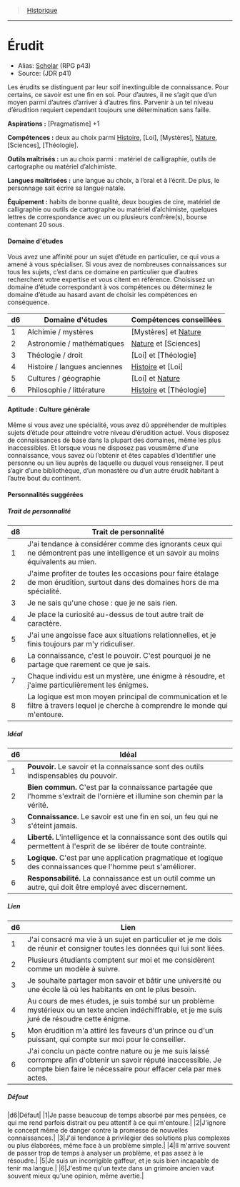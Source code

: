 
<!--BackgroundItem-->

> <!--ParentNameLink-->[Historique](backgrounds_fr.md)<!--/ParentNameLink-->

---

# <!--Name-->Érudit<!--/Name-->

- Alias: <!--AltName-->[Scholar](background_erudit_en.md) (RPG p43)<!--/AltName-->
- Source: <!--Source-->(JDR p41)<!--/Source-->

<!--Description-->

Les érudits se distinguent par leur soif inextinguible de connaissance. Pour certains, ce savoir est une fin en soi. Pour d’autres, il ne s’agit que d’un moyen parmi d’autres d’arriver à d’autres fins. Parvenir à un tel niveau d’érudition requiert cependant toujours une détermination sans faille.

<!--/Description-->

**Aspirations :** <!--Aspirations-->[Pragmatisme] +1<!--/Aspirations-->

**Compétences :** <!--SkillProficiencies-->deux au choix parmi [Histoire], [Loi], [Mystères], [Nature], [Sciences], [Théologie].<!--/SkillProficiencies-->

**Outils maîtrisés :** <!--MasteredTools-->un au choix parmi : matériel de calligraphie, outils de cartographe ou matériel d’alchimiste.<!--/MasteredTools-->

**Langues maîtrisées :** <!--MasteredLanguages-->une langue au choix, à l’oral et à l’écrit. De plus, le personnage sait écrire sa langue natale.<!--/MasteredLanguages-->

**Équipement :** <!--Equipment-->habits de bonne qualité, deux bougies de cire, matériel de calligraphie ou outils de cartographe ou matériel d’alchimiste, quelques lettres de correspondance avec un ou plusieurs confrère(s), bourse contenant 20 sous.<!--/Equipment-->

<!--BackgroundSpecialtyItem-->

#### <!--Name-->Domaine d'études<!--/Name-->

<!--Description-->

Vous avez une affinité pour un sujet d’étude en particulier, ce qui vous a amené à vous spécialiser. Si vous avez de nombreuses connaissances sur tous les sujets, c’est dans ce domaine en particulier que d’autres recherchent votre expertise et vous citent en référence. Choisissez un domaine d’étude correspondant à vos compétences ou déterminez le domaine d’étude au hasard avant de choisir les compétences en conséquence.

<!--/Description-->

<!--Table-->

|d6|Domaine d'études|Compétences <!--br-->conseillées|
|---|---|---|
|1|Alchimie / mystères|[Mystères] et [Nature]|
|2|Astronomie / <!--br-->mathématiques|[Nature] et [Sciences]|
|3|Théologie / droit|[Loi] et [Théologie]|
|4|Histoire / langues <!--br-->anciennes|[Histoire] et [Loi]|
|5|Cultures / géographie|[Loi] et [Nature]|
|6|Philosophie / littérature|[Histoire] et [Théologie]|

<!--/Table-->

<!--/BackgroundSpecialtyItem-->

<!--FeatureItem-->

#### <!--Name-->Aptitude : Culture générale<!--/Name-->

<!--Description-->

Même si vous avez une spécialité, vous avez dû appréhender de multiples sujets d’étude pour atteindre votre niveau d’érudition actuel. Vous disposez de connaissances de base dans la plupart des domaines, même les plus inaccessibles. Et lorsque vous ne disposez pas vousmême d’une connaissance, vous savez où l’obtenir et êtes capables d’identifier une personne ou un lieu auprès de laquelle ou duquel vous renseigner. Il peut s’agir d’une bibliothèque, d’un monastère ou d’un autre érudit habitant à l’autre bout du continent.

<!--/Description-->

<!--/FeatureItem-->

<!--Items-->

#### <!--Name-->Personnalités suggérées<!--/Name-->

<!--PersonalityTraitItem-->

##### <!--Name-->Trait de personnalité<!--/Name-->

<!--Table-->

|d8|Trait de personnalité|
|---|---|
|1|J'ai tendance à considérer comme des <!--br-->ignorants ceux qui ne démontrent pas une <!--br-->intelligence et un savoir au moins équivalents <!--br-->au mien.|
|2|J'aime profiter de toutes les occasions pour <!--br-->faire étalage de mon érudition, surtout dans <!--br-->des domaines hors de ma spécialité.|
|3|Je ne sais qu'une chose : que je ne sais rien.|
|4|Je place la curiosité au-dessus de tout autre <!--br-->trait de caractère.|
|5|J'ai une angoisse face aux situations <!--br-->relationnelles, et je finis toujours par m'y <!--br-->ridiculiser.|
|6|La connaissance, c'est le pouvoir. C'est <!--br-->pourquoi je ne partage que rarement ce que je <!--br-->sais.|
|7|Chaque individu est un mystère, une énigme <!--br-->à résoudre, et j'aime particulièrement les <!--br-->énigmes.|
|8|La logique est mon moyen principal de <!--br-->communication et le filtre à travers lequel je <!--br-->cherche à comprendre le monde qui m'entoure.|

<!--/Table-->

<!--/PersonalityTraitItem-->

<!--PersonalityIdealItem-->

##### <!--Name-->Idéal<!--/Name-->

<!--Table-->

|d6|Idéal|
|---|---|
|1|**Pouvoir.** Le savoir et la connaissance sont des <!--br-->outils indispensables du pouvoir.|
|2|**Bien commun.** C'est par la connaissance <!--br-->partagée que l'homme s'extrait de l'ornière et <!--br-->illumine son chemin par la vérité.|
|3|**Connaissance.** Le savoir est une fin en soi, un <!--br-->feu qui ne s'éteint jamais.|
|4|**Liberté.** L'intelligence et la connaissance sont <!--br-->des outils qui permettent à l'esprit de se libérer <!--br-->de toute contrainte.|
|5|**Logique.** C'est par une application <!--br-->pragmatique et logique des connaissances que <!--br-->l'homme peut s'améliorer.|
|6|**Responsabilité.** La connaissance est un outil <!--br-->comme un autre, qui doit être employé avec <!--br-->discernement.|

<!--/Table-->

<!--/PersonalityIdealItem-->

<!--PersonalityLinkItem-->

##### <!--Name-->Lien<!--/Name-->

<!--Table-->

|d6|Lien|
|---|---|
|1|J'ai consacré ma vie à un sujet en particulier <!--br-->et je me dois de réunir et consigner toutes les <!--br-->données qui lui sont liées.|
|2|Plusieurs étudiants comptent sur moi et me <!--br-->considèrent comme un modèle à suivre.|
|3|Je souhaite partager mon savoir et bâtir une <!--br-->université ou une école là où les habitants en <!--br-->ont le plus besoin.|
|4|Au cours de mes études, je suis tombé sur <!--br-->un problème mystérieux ou un texte ancien <!--br-->indéchiffrable, et je me suis juré de résoudre <!--br-->cette énigme.|
|5|Mon érudition m'a attiré les faveurs d'un prince <!--br-->ou d'un puissant, qui compte sur moi pour le <!--br-->conseiller.|
|6|J'ai conclu un pacte contre nature ou je me <!--br-->suis laissé corrompre afin d'obtenir un savoir <!--br-->réputé inaccessible. Je compte bien faire le <!--br-->nécessaire pour effacer cela par mes actes.|

<!--/Table-->

<!--/PersonalityLinkItem-->

<!--PersonalityDefectItem-->

##### <!--Name-->Défaut<!--/Name-->

<!--Table-->

|d6|Défaut|
|1|Je passe beaucoup de temps absorbé par mes <!--br-->pensées, ce qui me rend parfois distrait ou peu <!--br-->attentif à ce qui m'entoure.|
|2|J'ignore le concept même de danger contre la <!--br-->promesse de nouvelles connaissances.|
|3|J'ai tendance à privilégier des solutions plus <!--br-->complexes ou plus élaborées, même face à un <!--br-->problème simple.|
|4|Il m'arrive souvent de passer trop de temps <!--br-->à analyser un problème, et pas assez à le <!--br-->résoudre.|
|5|Je suis un incorrigible gaffeur, et je suis bien <!--br-->incapable de tenir ma langue.|
|6|J'estime qu'un texte dans un grimoire ancien <!--br-->vaut souvent mieux qu'une opinion, même <!--br-->avertie.|

<!--/Table-->

<!--/PersonalityDefectItem-->

<!--/Items-->

<!--/BackgroundItem-->

[Arcanes]: abilities_intelligence_hd.md#arcanes
[Histoire]: abilities_intelligence_hd.md#histoire
[Médecine]: abilities_wisdom_hd.md#médecine
[Nature]: abilities_intelligence_hd.md#nature
[Persuasion]: abilities_charisma_hd.md#persuasion
[Religion]: abilities_intelligence_hd.md#religion
[Survie]: abilities_wisdom_hd.md#survie
